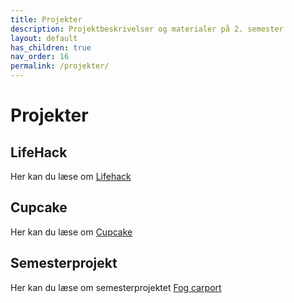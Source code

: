 ```yaml
---
title: Projekter
description: Projektbeskrivelser og materialer på 2. semester
layout: default
has_children: true
nav_order: 16
permalink: /projekter/
---
```


# Projekter

## LifeHack

Her kan du læse om [Lifehack](lifehack/README.md)

## Cupcake

Her kan du læse om [Cupcake](cupcake/README.md)

## Semesterprojekt

Her kan du læse om semesterprojektet [Fog carport](carport/README.md)
